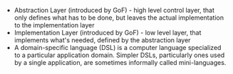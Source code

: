 * Abstraction Layer (introduced by GoF) - high level control layer, that only defines what has to be done, but leaves the actual implementation to the implementation layer
* Implementation Layer (introduced by GoF) - low level layer, that implements what's needed, defined by the abstraction layer 
* A domain-specific language (DSL) is a computer language specialized to a particular application domain. Simpler DSLs, particularly ones used by a single application, are sometimes informally called mini-languages.